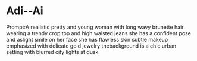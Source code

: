 # Adi--Ai
Prompt:A realistic pretty and young woman with long wavy brunette hair wearing a trendy crop top and high waisted jeans she has a confident pose and aslight smile on her face she has flawless skin subtle makeup emphasized with delicate gold jewelry thebackground is a chic urban setting with blurred city lights at dusk
